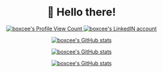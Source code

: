 <div align="center">
  <h1>👋 Hello there!</h1>

  <p>
    <a href="https://github.com/boxcee">
      <img
        src="https://api.ghprofile.me/view?username=boxcee&style=flat-square&label=Profile%20Views&logo=github"
        alt="boxcee's Profile View Count"/>
    </a>
    <a href="https://www.linkedin.com/in/mosvh" target="_blank">
      <img
        src="https://img.shields.io/badge/linkedin-connect-blue?logo=linkedin&style=flat-square"
        alt="boxcee's LinkedIN account"/>
    </a>
  </p>

  <p>
    <a href="https://github.com/boxcee">
      <img
        src="https://github-readme-stats.vercel.app/api?username=boxcee&show_icons=true&count_private=true&theme=react&hide_border=true"
        alt="boxcee's GitHub stats"/>
    </a>
  </p>
  
  <p>
    <a href="https://github.com/boxcee">
      <img
        src="https://github-readme-stats.vercel.app/api/top-langs/?username=boxcee&theme=react&layout=compact&hide_border=true"
        alt="boxcee's GitHub stats"/>
    </a>
  </p>
  
  <p>
    <a href="https://github.com/boxcee">
      <img
        src="https://github-readme-stats.vercel.app/api/wakatime?username=boxcee&theme=react&hide_border=true"
        alt="boxcee's GitHub stats"/>
    </a>
  </p>  

</div>

